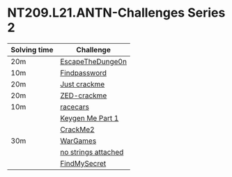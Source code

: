 # NT209.L21.ANTN-Challenges Series 2
| Solving time | Challenge |
|---|---|
| 20m | [EscapeTheDunge0n](https://github.com/datthinh1801/NT209.L21.ANTN-Challenges/tree/main/Series%202/EscapeTheDunge0n%20-%20Expl0it)|
| 10m | [Findpassword](https://github.com/datthinh1801/NT209.L21.ANTN-Challenges/tree/main/Series%202/Find%20password) |
| 20m | [Just crackme](https://github.com/datthinh1801/NT209.L21.ANTN-Challenges/tree/main/Series%202/Just%20crackme) |
| 20m | [ZED-crackme](https://github.com/datthinh1801/NT209.L21.ANTN-Challenges/tree/main/Series%202/ZED-Crackme) |
| 10m | [racecars](https://github.com/datthinh1801/NT209.L21.ANTN-Challenges/tree/main/Series%202/racecars)|
| | [Keygen Me Part 1](https://github.com/datthinh1801/NT209.L21.ANTN-Challenges/tree/main/Series%202/Keygen%20Me%20Part%201) |
| | [CrackMe2](https://github.com/datthinh1801/NT209.L21.ANTN-Challenges/tree/main/Series%202/CrackMe2%20-%20Classical%20cipher) |
| 30m | [WarGames](https://github.com/datthinh1801/NT209.L21.ANTN-Challenges/tree/main/Series%202/WarGames) |
| | [no strings attached](https://github.com/datthinh1801/NT209.L21.ANTN-Challenges/tree/main/Series%202/no%20strings%20attached) |
| | [FindMySecret](https://github.com/datthinh1801/NT209.L21.ANTN-Challenges/tree/main/Series%202/FindMySecret)|
